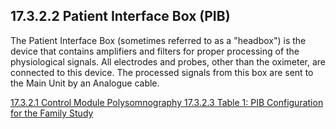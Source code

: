## 17.3.2.2 Patient Interface Box (PIB)

The Patient Interface Box (sometimes referred to as a "headbox") is the device that contains amplifiers and filters for proper processing of the physiological signals. All electrodes and probes, other than the oximeter, are connected to this device. The processed signals from this box are sent to the Main Unit by an Analogue cable.


<div class="center">
<div class="btn-group">
  <a href=":pages_path:/manuals/polysomnography/17-03-02-01-control-module.md" class="btn btn-default">
    <span class="glyphicon glyphicon-chevron-left"></span>
    17.3.2.1 Control Module
  </a>

  <a href=":pages_path:/manuals/polysomnography" class="btn btn-default">
    <span class="glyphicon glyphicon-chevron-up"></span>
    Polysomnography
  </a>

  <a href=":pages_path:/manuals/polysomnography/17-03-02-03-table1-pib-config.md" class="btn btn-success">
    17.3.2.3 Table 1: PIB Configuration for the Family Study
    <span class="glyphicon glyphicon-chevron-right"></span>
  </a>
</div>
</div>
